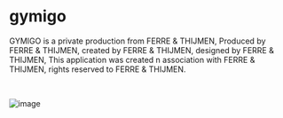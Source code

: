 # gymigo

GYMIGO is a private production from FERRE & THIJMEN,
Produced by FERRE & THIJMEN, created by FERRE & THIJMEN, designed by FERRE & THIJMEN,
This application was created n association with FERRE & THIJMEN, rights reserved to FERRE & THIJMEN.

<br>

![image](https://user-images.githubusercontent.com/78315092/144064741-9c861ca9-2130-40fe-96f5-d35e31da51d6.png)
